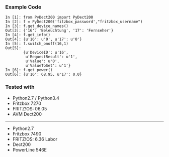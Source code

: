 
### Example Code

```
In [1]: from PyDect200 import PyDect200
In [2]: f = PyDect200('fitzbox_password',"fritzbox_username")
In [3]: f.get_device_names()
Out[3]: {'16': 'Beleuchtung', '17': 'Fernseher'}
In [4]: f.get_info()
Out[4]: {u'16': u'0', u'17': u'0'}
In [5]: f.switch_onoff(16,1)
Out[5]: 
		{u'DeviceID': u'16',
		 u'RequestResult': u'1',
		 u'Value': u'0',
		 u'ValueToSet': u'1'}
In [6]: f.get_power()
Out[6]: {u'16': 68.95, u'17': 0.0}
```

### Tested with

* Python2.7 / Python3.4
* Fritzbox 7270
* FRITZ!OS: 06.05
* AVM Dect200

******************

* Python2.7
* Fritzbox 7490
* FRITZ!OS: 6.36 Labor
* Dect200
* PowerLine 546E
